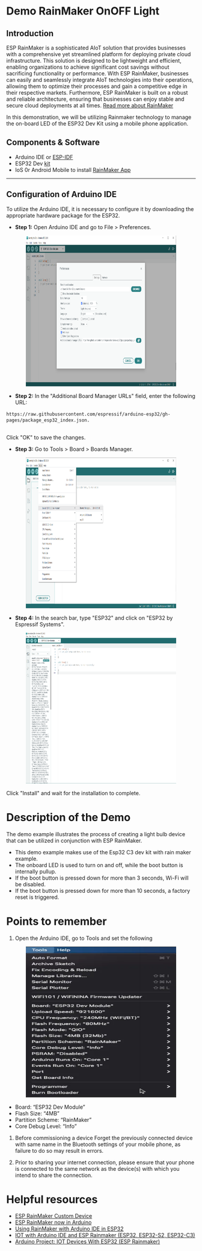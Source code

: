 # Demo RainMaker OnOFF Light 
## Introduction 
ESP RainMaker is a sophisticated AIoT solution that provides businesses with a comprehensive yet streamlined platform for deploying private cloud infrastructure. This solution is designed to be lightweight and efficient, enabling organizations to achieve significant cost savings without sacrificing functionality or performance. With ESP RainMaker, businesses can easily and seamlessly integrate AIoT technologies into their operations, allowing them to optimize their processes and gain a competitive edge in their respective markets. Furthermore, ESP RainMaker is built on a robust and reliable architecture, ensuring that businesses can enjoy stable and secure cloud deployments at all times. [Read more about RainMaker](https://rainmaker.espressif.com/)

In this demonstration, we will be utilizing Rainmaker technology to manage the on-board LED of the ESP32 Dev Kit using a mobile phone application.

## Components & Software 

- Arduino IDE or [ESP-IDF](https://github.com/espressif/esp-idf) 
- ESP32 Dev [kit](https://products.espressif.com/#/) 
- IoS 0r Android Mobile to install [RainMaker App](https://rainmaker.espressif.com/docs/quick-links.html#phone-apps)

---

## Configuration of Arduino IDE 

To utilize the Arduino IDE, it is necessary to configure it by downloading the appropriate hardware package for the ESP32.

- **Step 1:** Open Arduino IDE and go to File > Preferences.
<p align="center">
  <img src="../_static/1.png" width="400" height="400">
</p>


- **Step 2:** In the "Additional Board Manager URLs" field, enter the following URL: 
```
https://raw.githubusercontent.com/espressif/arduino-esp32/gh-pages/package_esp32_index.json.


```
Click "OK" to save the changes.

- **Step 3:** Go to Tools > Board > Boards Manager.
<p align="center">
  <img src="../_static/2.png" width="400" height="400">
</p>

- **Step 4:** In the search bar, type "ESP32" and click on "ESP32 by Espressif Systems".
<p align="center">
  <img src="../_static/3.png" width="400" height="400">
</p>

Click "Install" and wait for the installation to complete.



# Description of the Demo 
The demo example illustrates the process of creating a light bulb device that can be utilized in conjunction with ESP RainMaker. 
- This demo example makes use of the Esp32 C3 dev kit with rain maker example.
- The onboard LED is used to turn on and off, while the boot button is internally pullup.
- If the boot button is pressed down for more than 3 seconds, Wi-Fi will be disabled.
- If the boot button is pressed down for more than 10 seconds, a factory reset is triggered.



# Points to remember 

1. Open the Arduino IDE, go to Tools and set the following

<p align="center">
  <img src="../_static/tools.jpg" width="400" height="400">
</p>

- Board: “ESP32 Dev Module”
- Flash Size: “4MB”
- Partition Scheme: “RainMaker”
- Core Debug Level: “Info”

1. Before commissioning a device Forget the previously connected device with same name in the Bluetooth settings of your mobile phone, as failure to do so may result in errors.

2. Prior to sharing your internet connection, please ensure that your phone is connected to the same network as the device(s) with which you intend to share the connection.

# Helpful resources 

- [ESP RainMaker Custom Device](https://github.com/espressif/arduino-esp32/tree/master/libraries/RainMaker/examples/RMakerCustom)
- [ESP RainMaker now in Arduino](https://blog.espressif.com/esp-rainmaker-now-in-arduino-cf1474526172)
- [Using RainMaker with Arduino IDE in ESP32](https://www.youtube.com/watch?v=651EoGQHWck)
- [IOT with Arduino IDE and ESP Rainmaker (ESP32, ESP32-S2, ESP32-C3)](https://www.youtube.com/watch?v=g-Mw0-lzxdg&list=PL4Um4E3Og2S8It9Dyhdvf3ScvuTA_Tp-i&index=9)
- [Arduino Project: IOT Devices With ESP32 (ESP Rainmaker)](https://www.youtube.com/watch?v=eYVtHuLk008&list=PL4Um4E3Og2S8It9Dyhdvf3ScvuTA_Tp-i&index=8&t=192s)